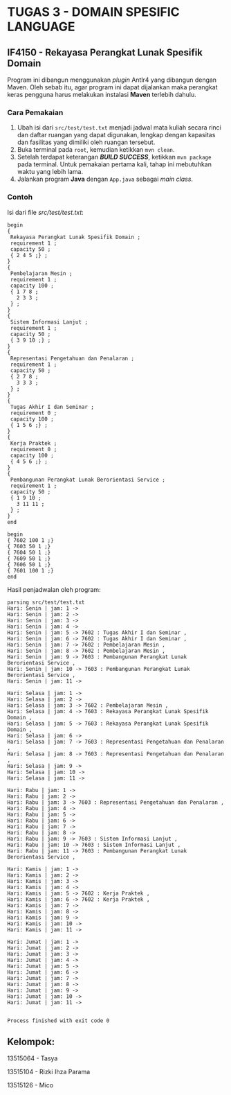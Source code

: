 # TUGAS 3 - DOMAIN SPESIFIC LANGUAGE
## IF4150 - Rekayasa Perangkat Lunak Spesifik Domain

Program ini dibangun menggunakan *plugin* Antlr4 yang dibangun dengan Maven. Oleh sebab itu, agar program ini dapat dijalankan maka perangkat keras pengguna harus melakukan instalasi **Maven** terlebih dahulu.

### Cara Pemakaian

1. Ubah isi dari `src/test/test.txt` menjadi jadwal mata kuliah secara rinci dan daftar ruangan yang dapat digunakan, lengkap dengan kapasitas dan fasilitas yang dimiliki oleh ruangan tersebut.
2. Buka terminal pada `root`, kemudian ketikkan `mvn clean`.
3. Setelah terdapat keterangan ***BUILD SUCCESS***, ketikkan `mvn package` pada terminal. Untuk pemakaian pertama kali, tahap ini mebutuhkan waktu yang lebih lama.
4. Jalankan program **Java** dengan `App.java` sebagai *main class*.

### Contoh

Isi dari file *src/test/test.txt*:
```
begin
{
 Rekayasa Perangkat Lunak Spesifik Domain ;
 requirement 1 ;
 capacity 50 ;
 { 2 4 5 ;} ;
}
{
 Pembelajaran Mesin ;
 requirement 1 ;
 capacity 100 ;
 { 1 7 8 ;
   2 3 3 ;
 } ;
}
{
 Sistem Informasi Lanjut ;
 requirement 1 ;
 capacity 50 ;
 { 3 9 10 ;} ;
}
{
 Representasi Pengetahuan dan Penalaran ;
 requirement 1 ;
 capacity 50 ;
 { 2 7 8 ;
   3 3 3 ;
 } ;
}
{
 Tugas Akhir I dan Seminar ;
 requirement 0 ;
 capacity 100 ;
 { 1 5 6 ;} ;
}
{
 Kerja Praktek ;
 requirement 0 ;
 capacity 100 ;
 { 4 5 6 ;} ;
}
{
 Pembangunan Perangkat Lunak Berorientasi Service ;
 requirement 1 ;
 capacity 50 ;
 { 1 9 10 ;
   3 11 11 ;
 } ;
}
end

begin
{ 7602 100 1 ;}
{ 7603 50 1 ;}
{ 7604 50 1 ;}
{ 7609 50 1 ;}
{ 7606 50 1 ;}
{ 7601 100 1 ;}
end
```

Hasil penjadwalan oleh program:
```
parsing src/test/test.txt
Hari: Senin | jam: 1 -> 
Hari: Senin | jam: 2 -> 
Hari: Senin | jam: 3 -> 
Hari: Senin | jam: 4 -> 
Hari: Senin | jam: 5 -> 7602 : Tugas Akhir I dan Seminar , 
Hari: Senin | jam: 6 -> 7602 : Tugas Akhir I dan Seminar , 
Hari: Senin | jam: 7 -> 7602 : Pembelajaran Mesin , 
Hari: Senin | jam: 8 -> 7602 : Pembelajaran Mesin , 
Hari: Senin | jam: 9 -> 7603 : Pembangunan Perangkat Lunak Berorientasi Service , 
Hari: Senin | jam: 10 -> 7603 : Pembangunan Perangkat Lunak Berorientasi Service , 
Hari: Senin | jam: 11 -> 
 
Hari: Selasa | jam: 1 -> 
Hari: Selasa | jam: 2 -> 
Hari: Selasa | jam: 3 -> 7602 : Pembelajaran Mesin , 
Hari: Selasa | jam: 4 -> 7603 : Rekayasa Perangkat Lunak Spesifik Domain , 
Hari: Selasa | jam: 5 -> 7603 : Rekayasa Perangkat Lunak Spesifik Domain , 
Hari: Selasa | jam: 6 -> 
Hari: Selasa | jam: 7 -> 7603 : Representasi Pengetahuan dan Penalaran , 
Hari: Selasa | jam: 8 -> 7603 : Representasi Pengetahuan dan Penalaran , 
Hari: Selasa | jam: 9 -> 
Hari: Selasa | jam: 10 -> 
Hari: Selasa | jam: 11 -> 
 
Hari: Rabu | jam: 1 -> 
Hari: Rabu | jam: 2 -> 
Hari: Rabu | jam: 3 -> 7603 : Representasi Pengetahuan dan Penalaran , 
Hari: Rabu | jam: 4 -> 
Hari: Rabu | jam: 5 -> 
Hari: Rabu | jam: 6 -> 
Hari: Rabu | jam: 7 -> 
Hari: Rabu | jam: 8 -> 
Hari: Rabu | jam: 9 -> 7603 : Sistem Informasi Lanjut , 
Hari: Rabu | jam: 10 -> 7603 : Sistem Informasi Lanjut , 
Hari: Rabu | jam: 11 -> 7603 : Pembangunan Perangkat Lunak Berorientasi Service , 
 
Hari: Kamis | jam: 1 -> 
Hari: Kamis | jam: 2 -> 
Hari: Kamis | jam: 3 -> 
Hari: Kamis | jam: 4 -> 
Hari: Kamis | jam: 5 -> 7602 : Kerja Praktek , 
Hari: Kamis | jam: 6 -> 7602 : Kerja Praktek , 
Hari: Kamis | jam: 7 -> 
Hari: Kamis | jam: 8 -> 
Hari: Kamis | jam: 9 -> 
Hari: Kamis | jam: 10 -> 
Hari: Kamis | jam: 11 -> 
 
Hari: Jumat | jam: 1 -> 
Hari: Jumat | jam: 2 -> 
Hari: Jumat | jam: 3 -> 
Hari: Jumat | jam: 4 -> 
Hari: Jumat | jam: 5 -> 
Hari: Jumat | jam: 6 -> 
Hari: Jumat | jam: 7 -> 
Hari: Jumat | jam: 8 -> 
Hari: Jumat | jam: 9 -> 
Hari: Jumat | jam: 10 -> 
Hari: Jumat | jam: 11 -> 
 

Process finished with exit code 0
```

## Kelompok:
13515064 - Tasya

13515104 - Rizki Ihza Parama

13515126 - Mico